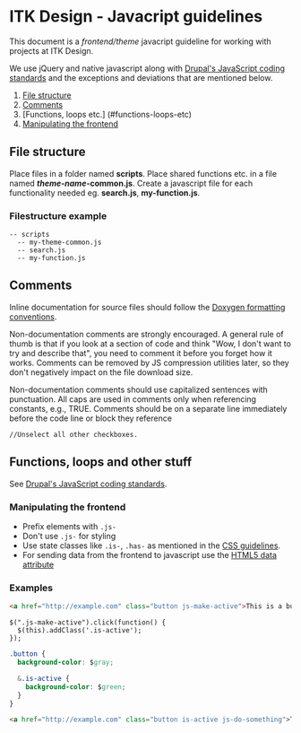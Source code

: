 # ITK Design - Javacript guidelines

This document is a _frontend/theme_ javacript guideline for working
with projects at ITK Design.

We use jQuery and native javascript along with [Drupal's JavaScript
coding standards](https://drupal.org/node/172169) and the exceptions
and deviations that are mentioned below.

1. [File structure](#file-structure)
2. [Comments](#comments)
3. [Functions, loops etc.] (#functions-loops-etc)
4. [Manipulating the frontend](#manipulating-frontend)

## File structure

Place files in a folder named __scripts__. Place shared functions
etc. in a file named ___theme-name_-common.js__. Create a javascript
file for each functionality needed eg. __search.js__,
__my-function.js__.

### Filestructure example

```code
-- scripts
  -- my-theme-common.js
  -- search.js
  -- my-function.js
```

## Comments

Inline documentation for source files should follow the [Doxygen
formatting conventions](https://drupal.org/node/1354).

Non-documentation comments are strongly encouraged. A general rule of
thumb is that if you look at a section of code and think "Wow, I don't
want to try and describe that", you need to comment it before you
forget how it works. Comments can be removed by JS compression
utilities later, so they don't negatively impact on the file download
size.

Non-documentation comments should use capitalized sentences with
punctuation. All caps are used in comments only when referencing
constants, e.g., TRUE. Comments should be on a separate line
immediately before the code line or block they reference

```code
//Unselect all other checkboxes.
```

## Functions, loops and other stuff

See [Drupal's JavaScript coding standards](https://drupal.org/node/172169).

### Manipulating the frontend

* Prefix elements with `.js-`
* Don't use `.js-` for styling
* Use state classes like `.is-`, `.has-` as mentioned in the [CSS guidelines](css-guidelines.md).
* For sending data from the frontend to javascript use the [HTML5 data attribute](http://html5doctor.com/html5-custom-data-attributes/)

### Examples

```html
<a href="http://example.com" class="button js-make-active">This is a button</a>
```

```javacript
$(".js-make-active").click(function() {
  $(this).addClass('.is-active');
});
```

```css
.button {
  background-color: $gray;

  &.is-active {
    background-color: $green;
  }
}
```

```html
<a href="http://example.com" class="button is-active js-do-something">This is a button</a>
```
